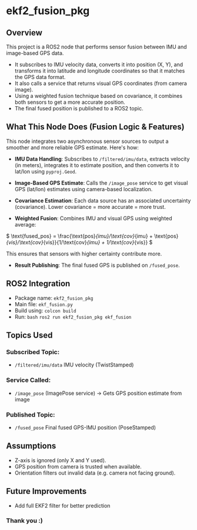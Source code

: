 # ekf2_fusion_pkg

## Overview 
This project is a ROS2 node that performs sensor fusion between IMU and image-based GPS data.

- It subscribes to IMU velocity data, converts it into position (X, Y), and transforms it into latitude and longitude coordinates so that it matches the GPS data format.
- It also calls a service that returns visual GPS coordinates (from camera image).
- Using a weighted fusion technique based on covariance, it combines both sensors to get a more accurate position.
- The final fused position is published to a ROS2 topic.

## What This Node Does (Fusion Logic & Features)

This node integrates two asynchronous sensor sources to output a smoother and more reliable GPS estimate. Here's how:

- **IMU Data Handling**: Subscribes to `/filtered/imu/data`, extracts velocity (in meters), integrates it to estimate position, and then converts it to lat/lon using `pyproj.Geod`.

- **Image-Based GPS Estimate**: Calls the `/image_pose` service to get visual GPS (lat/lon) estimates using camera-based localization.

- **Covariance Estimation**: Each data source has an associated uncertainty (covariance). Lower covariance = more accurate = more trust.

- **Weighted Fusion**: Combines IMU and visual GPS using weighted average:

$
\text{fused\_pos} = \frac{\text{pos}_{imu}/\text{cov}_{imu} + \text{pos}_{vis}/\text{cov}_{vis}}{1/\text{cov}_{imu} + 1/\text{cov}_{vis}}
$
  
  This ensures that sensors with higher certainty contribute more.

- **Result Publishing**: The final fused GPS is published on `/fused_pose`.

## ROS2 Integration

- Package name: `ekf2_fusion_pkg`
- Main file: `ekf_fusion.py`
- Build using: `colcon build`
- Run: 
  `bash`
  `ros2 run ekf2_fusion_pkg ekf_fusion`

## Topics Used

### Subscribed Topic:
- `/filtered/imu/data` IMU velocity (TwistStamped)

### Service Called:
- `/image_pose` (ImagePose service) → Gets GPS position estimate from image

### Published Topic:
- `/fused_pose` Final fused GPS-IMU position (PoseStamped)

## Assumptions

- Z-axis is ignored (only X and Y used).
- GPS position from camera is trusted when available.
- Orientation filters out invalid data (e.g. camera not facing ground).

## Future Improvements

- Add full EKF2 filter for better prediction

### Thank you :)
